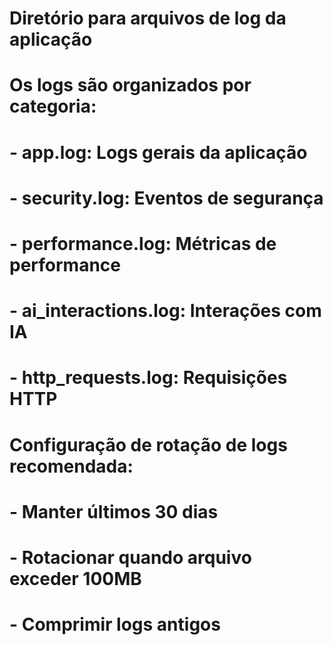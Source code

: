 # Diretório para arquivos de log da aplicação
# Os logs são organizados por categoria:
# - app.log: Logs gerais da aplicação
# - security.log: Eventos de segurança
# - performance.log: Métricas de performance
# - ai_interactions.log: Interações com IA
# - http_requests.log: Requisições HTTP

# Configuração de rotação de logs recomendada:
# - Manter últimos 30 dias
# - Rotacionar quando arquivo exceder 100MB
# - Comprimir logs antigos
